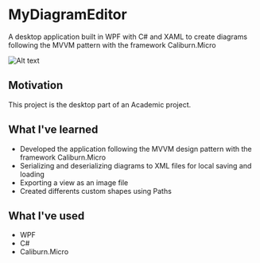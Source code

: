 # MyDiagramEditor

A desktop application built in WPF with C# and XAML to create diagrams following the MVVM pattern with the framework Caliburn.Micro

![Alt text](/MyDiagramEditor/overviewScreenShot.png?raw=true "Application overview")

## Motivation

This project is the desktop part of an Academic project.

## What I've learned

* Developed the application following the MVVM design pattern with the framework Caliburn.Micro
* Serializing and deserializing diagrams to XML files for local saving and loading
* Exporting a view as an image file
* Created differents custom shapes using Paths

## What I've used
* WPF
* C#
* Caliburn.Micro
